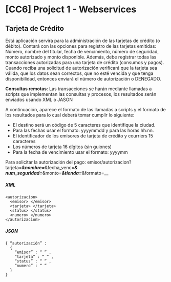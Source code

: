 # [CC6] Project 1 - Webservices

## Tarjeta de Crédito
Está aplicación servirá para la administración de las tarjetas de crédito (o débito).
Contará con las opciones para registro de las tarjetas emitidas: Número, nombre del titular, fecha de
vencimiento, número de seguridad, monto autorizado y monto disponible. Además, debe registrar todas
las transacciones autorizadas para una tarjeta de crédito (consumos y pagos). Cuando reciba una
solicitud de autorización verificará que la tarjeta sea válida, que los datos sean correctos, que no esté
vencida y que tenga disponibilidad, entonces enviará el número de autorización o DENEGADO.

**Consultas remotas**: Las transacciones se harán mediante llamadas a scripts que implementan las
consultas y procesos, los resultados serán enviados usando XML o JASON

A continuación, aparece el formato de las llamadas a scripts y el formato de los resultados para lo cual
deberá tomar cumplir lo siguiente:
* El destino será un código de 5 caracteres que identifique la ciudad.
* Para las fechas usar el formato: yyyymmdd y para las horas hh:nn.
* El identificador de los emisores de tarjeta de crédito y courriers 15 caracteres
* Los números de tarjeta 16 dígitos (sin guiones)
* Para la fecha de vencimiento usar el formato: yyyymm

Para solicitar la autorización del pago:
emisor/autorizacion?tarjeta=___&nombre=___&fecha_venc=___& num_seguridad=___&monto=___&tienda=___&formato=__

##### XML
```
<autorizacion>
  <emisor> </emisor>
  <tarjeta> </tarjeta>
  <status> </status>
  <numero> </numero>
</autorizacion>
```

##### JSON

```
{ “autorización” : 
  { 
    “emisor” : “ ” ,
    “tarjeta” : “ ” ,
    “status” : “ ” ,
    “numero” : “ ”
  }
}
```
